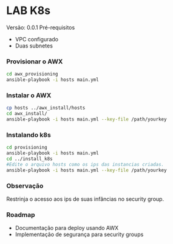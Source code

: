 # LAB K8s 
Versão: 0.0.1
Pré-requisitos
* VPC configurado
* Duas subnetes

### Provisionar o AWX
```sh
cd awx_provisioning
ansible-playbook -i hosts main.yml
```

### Instalar o AWX
```sh
cp hosts ../awx_install/hosts
cd awx_install/
ansible-playbook -i hosts main.yml --key-file /path/yourkey
```

### Instalando k8s
```sh
cd provisioning
ansible-playbook -i hosts main.yml
cd ../install_k8s
#Edite o arquivo hosts como os ips das instancias criadas.
ansible-playbook -i hosts main.yml --key-file /path/yourkey
```

### Observação
Restrinja o acesso aos ips de suas infâncias no security group.

### Roadmap
* Documentação para deploy usando AWX
* Implementação de segurança para security groups
